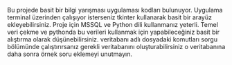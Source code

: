 Bu projede basit bir bilgi yarışması uygulaması kodları bulunuyor. 
Uygulama terminal üzerinden çalışıyor isterseniz tkinter kullanarak basit bir arayüz ekleyebilirsiniz.
Proje için MSSQL ve Python dili kullanmanız yeterli.
Temel veri çekme ve pythonda bu verileri kullanmak için yapabileceğiniz basit bir alıştırma olarak düşünebilirsiniz.
veritabanı adlı dosyadaki komutları sorgu bölümünde çalıştırırsanız gerekli veritabanını oluşturabilirsiniz o veritabanına daha sonra örnek soru eklemeyi unutmayın.
